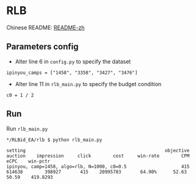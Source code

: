 # RLB

Chinese README: [README-zh](https://github.com/hzn666/RLBid_EA/blob/master/rlb/README-zh.MD)

## Parameters config

* Alter line 6 in `config.py` to specify the dataset
```
ipinyou_camps = ["1458", "3358", "3427", "3476"]
```
* Alter line 11 in `rlb_main.py` to specify the budget condition
```
c0 = 1 / 2
```
## Run

Run `rlb_main.py`
```
*/RLBid_EA/rlb $ python rlb_main.py
```
```
setting                                                	  objective	  auction	 impression	    click	     cost	  win-rate	      CPM	     eCPC	 win-pctr
ipinyou, camp=1458, algo=rlb, N=1000, c0=0.5           	        415	   614638	     398927	      415	 20995703	    64.90%	    52.63	    50.59	 419.8293
```
